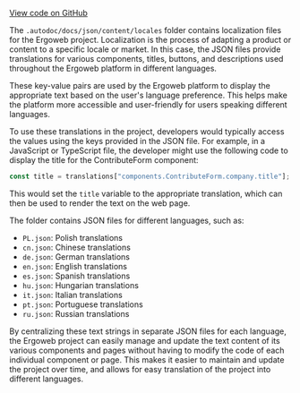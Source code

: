 [View code on GitHub](https://github.com/ergoplatform/ergoweb/.autodoc/docs/json/content/locales)

The `.autodoc/docs/json/content/locales` folder contains localization files for the Ergoweb project. Localization is the process of adapting a product or content to a specific locale or market. In this case, the JSON files provide translations for various components, titles, buttons, and descriptions used throughout the Ergoweb platform in different languages.

These key-value pairs are used by the Ergoweb platform to display the appropriate text based on the user's language preference. This helps make the platform more accessible and user-friendly for users speaking different languages.

To use these translations in the project, developers would typically access the values using the keys provided in the JSON file. For example, in a JavaScript or TypeScript file, the developer might use the following code to display the title for the ContributeForm component:

```javascript
const title = translations["components.ContributeForm.company.title"];
```

This would set the `title` variable to the appropriate translation, which can then be used to render the text on the web page.

The folder contains JSON files for different languages, such as:

- `PL.json`: Polish translations
- `cn.json`: Chinese translations
- `de.json`: German translations
- `en.json`: English translations
- `es.json`: Spanish translations
- `hu.json`: Hungarian translations
- `it.json`: Italian translations
- `pt.json`: Portuguese translations
- `ru.json`: Russian translations

By centralizing these text strings in separate JSON files for each language, the Ergoweb project can easily manage and update the text content of its various components and pages without having to modify the code of each individual component or page. This makes it easier to maintain and update the project over time, and allows for easy translation of the project into different languages.
